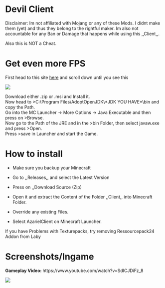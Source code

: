 # Devil Client

Disclaimer: Im not affiliated with Mojang or any of these Mods. I didnt make them (yet) and thus they belong to the rightful maker. Im also not accountable for any Ban or Damage that happens while using this ,,Client,,.

Also this is NOT a Cheat.

# Get even more FPS

First head to this site [here](https://adoptopenjdk.net/nightly.html?variant=openjdk8&jvmVariant=openj9) and scroll down until you see this
<p>
  <img src=https://i.imgur.com/PxnbEbO.png></img>
<p>
  Download either .zip or .msi and Install it.
  <br> Now head to >C:\Program Files\AdoptOpenJDK\*JDK YOU HAVE*\bin and copy the Path.
  <br> Go into the MC Launcher -> More Options -> Java Executable and then press on >Browse.
  <br> Now go to the Path of the JRE and in the >bin Folder, then select javaw.exe and press >Open.
  <br> Press >save in Launcher and start the Game.

# How to install

- Make sure you backup your Minecraft

- Go to ,,Releases,, and select the Latest Version

- Press on ,,Download Source (Zip)

- Open it and extract the Content of the Folder ,,Client,, into Minecraft Folder.

- Override any existing Files.

- Select AzarielClient on Minecraft Launcher.

If you have Problems with Texturepacks, try removing Ressourcepack24 Addon from Laby

# Screenshots/Ingame
<p>
  <b> Gameplay Video: </b>
https://www.youtube.com/watch?v=SdICJDiFz_8
<p>
<img src=https://i.imgur.com/1v0oBNE.png></img>
<p>

